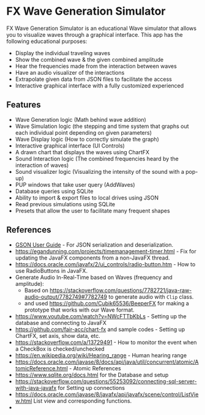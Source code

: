 # FX Wave Generation Simulator

FX Wave Generation Simulator is an educational Wave simulator that allows you to visualize waves through a graphical
interface. This app has the following educational purposes:

- Display the individual traveling waves 
- Show the combined wave & the given combined amplitude
- Hear the frequencies made from the interaction between waves
- Have an audio visualizer of the interactions
- Extrapolate given data from JSON files to facilitate the access
- Interactive graphical interface with a fully customized experienced

## Features

- Wave Generation logic (Math behind wave addition)
- Wave Simulation logic (the stepping and time system that 
graphs out each individual point depending on given parameters)
- Wave Display logic (How to correctly simulate the graph)
- Interactive graphical interface (UI Controls)
- A drawn chart that displays the waves using ChartFX
- Sound Interaction logic (The combined frequencies heard by the
interaction of waves)
- Sound visualizer logic (Visualizing the intensity of the sound 
with a pop-up)
- PUP windows that take user query (AddWaves)
- Database queries using SQLite 
- Ability to import & export files to local drives using JSON
- Read previous simulations using SQLite
- Presets that allow the user to facilitate many frequent shapes



## References

- [GSON User Guide](https://github.com/google/gson/blob/main/UserGuide.md#using-gson) - For JSON serialization and deserialization.
- https://egandunning.com/projects/timemanagement-timer.html - Fix for updating the JavaFX components from a non-JavaFX thread.
- https://docs.oracle.com/javafx/2/ui_controls/radio-button.htm - How to use RadioButtons in JavaFX.
- Generate Audio In-Real-Time based on Waves (frequency and amplitude):
    - Based on https://stackoverflow.com/questions/7782721/java-raw-audio-output/7782749#7782749 to generate audio with `Clip` class.
    - and used https://github.com/Cubik65536/BeeperFX for making a prototype that works with our Wave format.
- https://www.youtube.com/watch?v=NWcFTTbKbLs - Setting up the database and connecting to JavaFX
- https://github.com/fair-acc/chart-fx and sample codes - Setting up ChartFX, set axis, show data, etc.
- https://stackoverflow.com/a/13729491 - How to monitor the event when a CheckBox is checked/unchecked
- https://en.wikipedia.org/wiki/Hearing_range - Human hearing range
- https://docs.oracle.com/javase/8/docs/api/java/util/concurrent/atomic/AtomicReference.html - Atomic References
- https://www.sqlite.org/docs.html for the Database and setup
- https://stackoverflow.com/questions/55253092/connecting-sql-server-with-java-javafx for Setting up connections
- https://docs.oracle.com/javase/8/javafx/api/javafx/scene/control/ListView.html List view and corresponding functions.
- 
